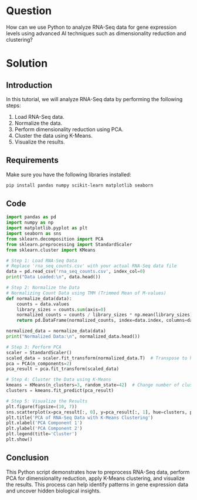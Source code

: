# Question

How can we use Python to analyze RNA-Seq data for gene expression levels using advanced AI techniques such as dimensionality reduction and clustering?

# Solution

## Introduction

In this tutorial, we will analyze RNA-Seq data by performing the following steps:

1. Load RNA-Seq data.
2. Normalize the data.
3. Perform dimensionality reduction using PCA.
4. Cluster the data using K-Means.
5. Visualize the results.

## Requirements

Make sure you have the following libraries installed:

```bash
pip install pandas numpy scikit-learn matplotlib seaborn
```

## Code

```python
import pandas as pd
import numpy as np
import matplotlib.pyplot as plt
import seaborn as sns
from sklearn.decomposition import PCA
from sklearn.preprocessing import StandardScaler
from sklearn.cluster import KMeans

# Step 1: Load RNA-Seq Data
# Replace 'rna_seq_counts.csv' with your actual RNA-Seq data file
data = pd.read_csv('rna_seq_counts.csv', index_col=0)
print("Data Loaded:\n", data.head())

# Step 2: Normalize the Data
# Normalizing Count Data using TMM (Trimmed Mean of M-values)
def normalize_data(data):
    counts = data.values
    library_sizes = counts.sum(axis=0)
    normalized_counts = counts / library_sizes * np.mean(library_sizes)
    return pd.DataFrame(normalized_counts, index=data.index, columns=data.columns)

normalized_data = normalize_data(data)
print("Normalized Data:\n", normalized_data.head())

# Step 3: Perform PCA
scaler = StandardScaler()
scaled_data = scaler.fit_transform(normalized_data.T)  # Transpose to have genes in rows
pca = PCA(n_components=2)
pca_result = pca.fit_transform(scaled_data)

# Step 4: Cluster the Data using K-Means
kmeans = KMeans(n_clusters=3, random_state=42)  # Change number of clusters as needed
clusters = kmeans.fit_predict(pca_result)

# Step 5: Visualize the Results
plt.figure(figsize=(10, 7))
sns.scatterplot(x=pca_result[:, 0], y=pca_result[:, 1], hue=clusters, palette='viridis', s=100)
plt.title('PCA of RNA-Seq Data with K-Means Clustering')
plt.xlabel('PCA Component 1')
plt.ylabel('PCA Component 2')
plt.legend(title='Cluster')
plt.show()
```

## Conclusion

This Python script demonstrates how to preprocess RNA-Seq data, perform PCA for dimensionality reduction, apply K-Means clustering, and visualize the results. This process can help identify patterns in gene expression data and uncover hidden biological insights.